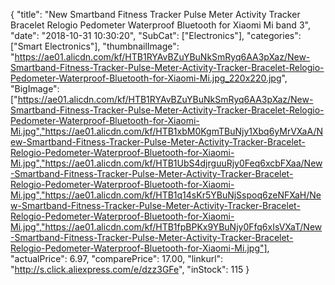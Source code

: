 {
	"title": "New Smartband Fitness Tracker Pulse Meter Activity Tracker Bracelet Relogio Pedometer Waterproof Bluetooth for Xiaomi Mi band 3",
	"date": "2018-10-31 10:30:20",
	"SubCat": ["Electronics"],
	"categories": ["Smart Electronics"],
	"thumbnailImage": "https://ae01.alicdn.com/kf/HTB1RYAvBZuYBuNkSmRyq6AA3pXaz/New-Smartband-Fitness-Tracker-Pulse-Meter-Activity-Tracker-Bracelet-Relogio-Pedometer-Waterproof-Bluetooth-for-Xiaomi-Mi.jpg_220x220.jpg",
	"BigImage": ["https://ae01.alicdn.com/kf/HTB1RYAvBZuYBuNkSmRyq6AA3pXaz/New-Smartband-Fitness-Tracker-Pulse-Meter-Activity-Tracker-Bracelet-Relogio-Pedometer-Waterproof-Bluetooth-for-Xiaomi-Mi.jpg","https://ae01.alicdn.com/kf/HTB1xbM0KgmTBuNjy1Xbq6yMrVXaA/New-Smartband-Fitness-Tracker-Pulse-Meter-Activity-Tracker-Bracelet-Relogio-Pedometer-Waterproof-Bluetooth-for-Xiaomi-Mi.jpg","https://ae01.alicdn.com/kf/HTB1UbS4djrguuRjy0Feq6xcbFXaa/New-Smartband-Fitness-Tracker-Pulse-Meter-Activity-Tracker-Bracelet-Relogio-Pedometer-Waterproof-Bluetooth-for-Xiaomi-Mi.jpg","https://ae01.alicdn.com/kf/HTB1q14sKr5YBuNjSspoq6zeNFXaH/New-Smartband-Fitness-Tracker-Pulse-Meter-Activity-Tracker-Bracelet-Relogio-Pedometer-Waterproof-Bluetooth-for-Xiaomi-Mi.jpg","https://ae01.alicdn.com/kf/HTB1fpBPKx9YBuNjy0Ffq6xIsVXaT/New-Smartband-Fitness-Tracker-Pulse-Meter-Activity-Tracker-Bracelet-Relogio-Pedometer-Waterproof-Bluetooth-for-Xiaomi-Mi.jpg"],
	"actualPrice": 6.97,
	"comparePrice": 17.00,
	"linkurl": "http://s.click.aliexpress.com/e/dzz3GFe",
	"inStock": 115
}
